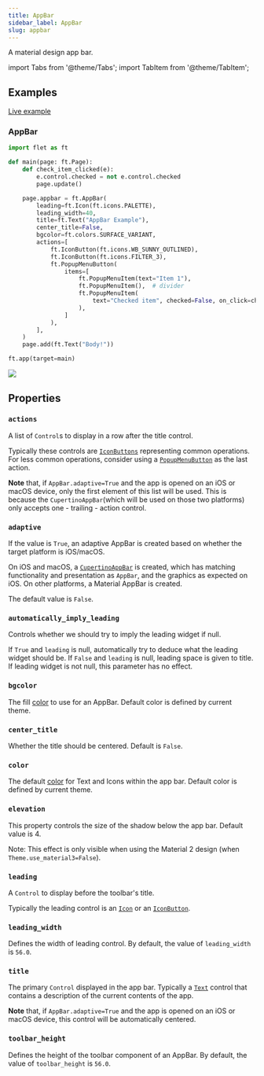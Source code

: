 ```yaml
---
title: AppBar
sidebar_label: AppBar
slug: appbar
---
```


A material design app bar.

import Tabs from '@theme/Tabs';
import TabItem from '@theme/TabItem';

## Examples

[Live example](https://flet-controls-gallery.fly.dev/navigation/appbar)

### AppBar

<Tabs groupId="language">
  <TabItem value="python" label="Python" default>

```python
import flet as ft

def main(page: ft.Page):
    def check_item_clicked(e):
        e.control.checked = not e.control.checked
        page.update()

    page.appbar = ft.AppBar(
        leading=ft.Icon(ft.icons.PALETTE),
        leading_width=40,
        title=ft.Text("AppBar Example"),
        center_title=False,
        bgcolor=ft.colors.SURFACE_VARIANT,
        actions=[
            ft.IconButton(ft.icons.WB_SUNNY_OUTLINED),
            ft.IconButton(ft.icons.FILTER_3),
            ft.PopupMenuButton(
                items=[
                    ft.PopupMenuItem(text="Item 1"),
                    ft.PopupMenuItem(),  # divider
                    ft.PopupMenuItem(
                        text="Checked item", checked=False, on_click=check_item_clicked
                    ),
                ]
            ),
        ],
    )
    page.add(ft.Text("Body!"))

ft.app(target=main)
```
  </TabItem>
</Tabs>

<img src="/img/docs/controls/app-bar/app-bar.gif" className="screenshot-40"/>

## Properties

### `actions`

A list of `Control`s to display in a row after the title control.

Typically these controls are [`IconButtons`](iconbutton) representing common operations. For less common operations, consider using a [`PopupMenuButton`](popupmenubutton) as the last action.

**Note** that, if `AppBar.adaptive=True` and the app is opened on an iOS or macOS device, only the first element of this list will be used. This is because the `CupertinoAppBar`(which will be used on those two platforms) only accepts one - trailing - action control.

### `adaptive`

If the value is `True`, an adaptive AppBar is created based on whether the target platform is iOS/macOS.

On iOS and macOS, a [`CupertinoAppBar`](/docs/controls/cupertinoappbar) is created, which has matching functionality and presentation as `AppBar`, and the graphics as expected on iOS. On other platforms, a Material AppBar is created.

The default value is `False`.

### `automatically_imply_leading`

Controls whether we should try to imply the leading widget if null.

If `True` and `leading` is null, automatically try to deduce what the leading widget should be. If `False` and `leading` is null, leading space is given to title. If leading widget is not null, this parameter has no effect.

### `bgcolor`

The fill [color](/docs/guides/python/colors) to use for an AppBar. Default color is defined by current theme.

### `center_title`

Whether the title should be centered. Default is `False`.

### `color`

The default [color](/docs/guides/python/colors) for Text and Icons within the app bar. Default color is defined by current theme.

### `elevation`

This property controls the size of the shadow below the app bar. Default value is 4.

Note: This effect is only visible when using the Material 2 design (when `Theme.use_material3=False`).

### `leading`

A `Control` to display before the toolbar's title.

Typically the leading control is an [`Icon`](icon) or an [`IconButton`](iconbutton).

### `leading_width`

Defines the width of leading control. By default, the value of `leading_width` is `56.0`.

### `title`

The primary `Control` displayed in the app bar. Typically a [`Text`](text) control that contains a description of the current contents of the app.

**Note** that, if `AppBar.adaptive=True` and the app is opened on an iOS or macOS device, this control will be automatically centered.

### `toolbar_height`

Defines the height of the toolbar component of an AppBar. By default, the value of `toolbar_height` is `56.0`.
